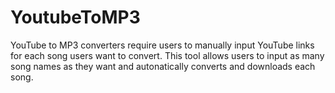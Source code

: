 # YoutubeToMP3
YouTube to MP3 converters require users to manually input YouTube links for each song users want to convert. This tool allows users to input as many song names as they want and autonatically converts and downloads each song.
